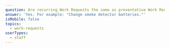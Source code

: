 ```yaml
---
question: Are recurring Work Requests the same as preventative Work Requests?
answer: 'Yes. For example: "Change smoke detector batteries."'
isMobile: false
topics:
  - work-requests
userTypes:
  - staff
---
```

